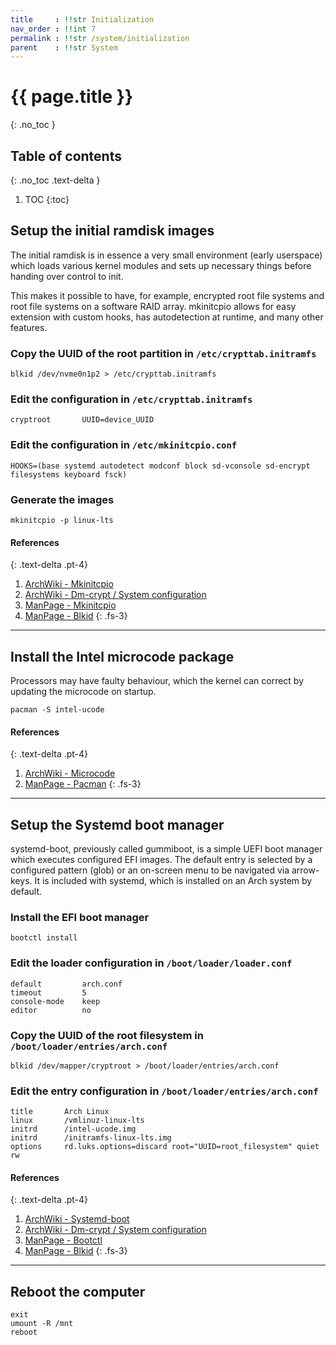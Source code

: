 ```yaml
---
title     : !!str Initialization
nav_order : !!int 7
permalink : !!str /system/initialization
parent    : !!str System
---
```


# {{ page.title }}
{: .no_toc }

## Table of contents
{: .no_toc .text-delta }

1. TOC
{:toc}

## Setup the initial ramdisk images

The initial ramdisk is in essence a very small environment (early userspace) which loads various kernel modules and sets up necessary things before handing over control to init.

This makes it possible to have, for example, encrypted root file systems and root file systems on a software RAID array. mkinitcpio allows for easy extension with custom hooks, has autodetection at runtime, and many other features.

### Copy the UUID of the root partition in `/etc/crypttab.initramfs`
```
blkid /dev/nvme0n1p2 > /etc/crypttab.initramfs
```

### Edit the configuration in `/etc/crypttab.initramfs`
```
cryptroot       UUID=device_UUID
```

### Edit the configuration in `/etc/mkinitcpio.conf`
```
HOOKS=(base systemd autodetect modconf block sd-vconsole sd-encrypt filesystems keyboard fsck)
```

### Generate the images
```
mkinitcpio -p linux-lts
```

#### References
{: .text-delta .pt-4}

1. [ArchWiki - Mkinitcpio](https://wiki.archlinux.org/index.php/Mkinitcpio)
1. [ArchWiki - Dm-crypt / System configuration](https://wiki.archlinux.org/index.php/Dm-crypt/System_configuration#Using_sd-encrypt_hook)
1. [ManPage - Mkinitcpio](https://jlk.fjfi.cvut.cz/arch/manpages/man/core/mkinitcpio/mkinitcpio.8.en)
1. [ManPage - Blkid](https://jlk.fjfi.cvut.cz/arch/manpages/man/core/util-linux/blkid.8.en)
{: .fs-3}

---

## Install the Intel microcode package

Processors may have faulty behaviour, which the kernel can correct by updating the microcode on startup.

```
pacman -S intel-ucode
```

#### References
{: .text-delta .pt-4}

1. [ArchWiki - Microcode](https://wiki.archlinux.org/index.php/Microcode)
1. [ManPage - Pacman](https://jlk.fjfi.cvut.cz/arch/manpages/man/core/pacman/pacman.8.en)
{: .fs-3}

---

## Setup the Systemd boot manager

systemd-boot, previously called gummiboot, is a simple UEFI boot manager which executes configured EFI images. The default entry is selected by a configured pattern (glob) or an on-screen menu to be navigated via arrow-keys. It is included with systemd, which is installed on an Arch system by default.

### Install the EFI boot manager
```
bootctl install
```

### Edit the loader configuration in `/boot/loader/loader.conf`
```
default         arch.conf
timeout         5
console-mode    keep
editor          no
```

### Copy the UUID of the root filesystem in `/boot/loader/entries/arch.conf`
```
blkid /dev/mapper/cryptroot > /boot/loader/entries/arch.conf
```

### Edit the entry configuration in `/boot/loader/entries/arch.conf`
```
title       Arch Linux
linux       /vmlinuz-linux-lts
initrd      /intel-ucode.img
initrd      /initramfs-linux-lts.img
options     rd.luks.options=discard root="UUID=root_filesystem" quiet rw
```

#### References
{: .text-delta .pt-4}

1. [ArchWiki - Systemd-boot](https://wiki.archlinux.org/index.php/Systemd-boot)
1. [ArchWiki - Dm-crypt / System configuration](https://wiki.archlinux.org/index.php/Dm-crypt/System_configuration#Using_sd-encrypt_hook)
1. [ManPage - Bootctl](https://jlk.fjfi.cvut.cz/arch/manpages/man/core/systemd/bootctl.1.en)
1. [ManPage - Blkid](https://jlk.fjfi.cvut.cz/arch/manpages/man/core/util-linux/blkid.8.en)
{: .fs-3}

---

## Reboot the computer

```
exit
umount -R /mnt
reboot
```

